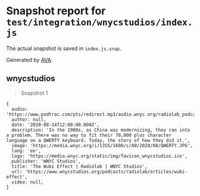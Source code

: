 # Snapshot report for `test/integration/wnycstudios/index.js`

The actual snapshot is saved in `index.js.snap`.

Generated by [AVA](https://avajs.dev).

## wnycstudios

> Snapshot 1

    {
      audio: 'https://www.podtrac.com/pts/redirect.mp3/audio.wnyc.org/radiolab_podcast/radiolab_podcast20thewubieffect.mp3',
      author: null,
      date: '2020-08-14T12:00:00.000Z',
      description: 'In the 1980s, as China was modernizing, they ran into a problem. There was no way to fit their 70,000 plus character language on a QWERTY keyboard. Today, the story of how they did it.',
      image: 'https://media.wnyc.org/i/1355/1600/c/80/2020/08/QWERTY.JPG',
      lang: 'en',
      logo: 'https://media.wnyc.org/static/img/favicon_wnycstudios.ico',
      publisher: 'WNYC Studios',
      title: 'The Wubi Effect | Radiolab | WNYC Studios',
      url: 'https://www.wnycstudios.org/podcasts/radiolab/articles/wubi-effect',
      video: null,
    }
